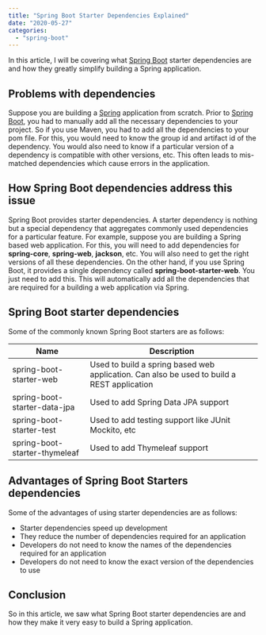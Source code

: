 ```yaml
---
title: "Spring Boot Starter Dependencies Explained"
date: "2020-05-27"
categories: 
  - "spring-boot"
---
```


In this article, I will be covering what [Spring Boot](springboot-what-and-why.md) starter dependencies are and how they greatly simplify building a Spring application.

## Problems with dependencies

Suppose you are building a [Spring](https://click.linksynergy.com/deeplink?id=MnzIZAZNE5Y&mid=39197&murl=https%3A%2F%2Fwww.udemy.com%2Fcourse%2Fjava-spring-framework-masterclass%2F) application from scratch. Prior to [Spring Boot](https://click.linksynergy.com/deeplink?id=MnzIZAZNE5Y&mid=39197&murl=https%3A%2F%2Fwww.udemy.com%2Fcourse%2Fspring-boot-tutorial-for-beginners%2F), you had to manually add all the necessary dependencies to your project. So if you use Maven, you had to add all the dependencies to your pom file. For this, you would need to know the group id and artifact id of the dependency. You would also need to know if a particular version of a dependency is compatible with other versions, etc. This often leads to mis-matched dependencies which cause errors in the application.

## How Spring Boot dependencies address this issue

Spring Boot provides starter dependencies. A starter dependency is nothing but a special dependency that aggregates commonly used dependencies for a particular feature. For example, suppose you are building a Spring based web application. For this, you will need to add dependencies for **spring-core**, **spring-web**, **jackson**, etc. You will also need to get the right versions of all these dependencies. On the other hand, if you use Spring Boot, it provides a single dependency called **spring-boot-starter-web**. You just need to add this. This will automatically add all the dependencies that are required for a building a web application via Spring.

## Spring Boot starter dependencies

Some of the commonly known Spring Boot starters are as follows:

| Name |Description  |
|--|--|
|spring-boot-starter-web  | Used to build a spring based web application. Can also be used to build a REST application |
| spring-boot-starter-data-jpa | Used to add Spring Data JPA support |
| spring-boot-starter-test | Used to add testing support like JUnit Mockito, etc |
| spring-boot-starter-thymeleaf |Used to add Thymeleaf support  |

## Advantages of Spring Boot Starters dependencies

Some of the advantages of using starter dependencies are as follows:

- Starter dependencies speed up development
- They reduce the number of dependencies required for an application
- Developers do not need to know the names of the dependencies required for an application
- Developers do not need to know the exact version of the dependencies to use

## Conclusion

So in this article, we saw what Spring Boot starter dependencies are and how they make it very easy to build a Spring application.

